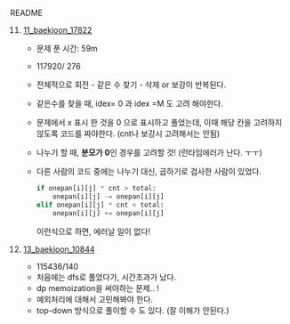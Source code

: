 README

11. [11_baekjoon_17822](./11_baekjoon_17822.py)

    - 문제 푼 시간: 59m

    - 117920/ 276

    - 전체적으로 회전 - 같은 수 찾기 - 삭제 or 보강이 반복된다.

    - 같은수를 찾을 때, idex= 0 과 idex =M 도 고려 해야한다.

    -  문제에서 x 표시 한 것을 0 으로 표시하고 풀었는데, 이때 해당 칸을 고려하지 않도록 코드를 짜야한다. (cnt나 보강시 고려해서는 안됨)

    - 나누기 할 때, **분모가 0**인 경우를 고려할 것! (런타임에러가 난다. ㅜㅜ)

    - 다른 사람의 코드 중에는 나누기 대신, 곱하기로 검사한 사람이 있었다.

      ```python
      if onepan[i][j] * cnt > total:
          onepan[i][j] -= onepan[i][j]
      elif onepan[i][j] * cnt < total:
          onepan[i][j] += onepan[i][j]
      ```

      이런식으로 하면, 에러날 일이 없다!

13. [13_baekjoon_10844](./13_baekjoon_10844.py)
    - 115436/140
    - 처음에는 dfs로 풀었다가, 시간초과가 났다. 
    - dp memoization을 써야하는 문제.. ! 
    - 예외처리에 대해서 고민해봐야 한다.
    - top-down 방식으로 풀이할 수 도 있다. (잘 이해가 안된다.)